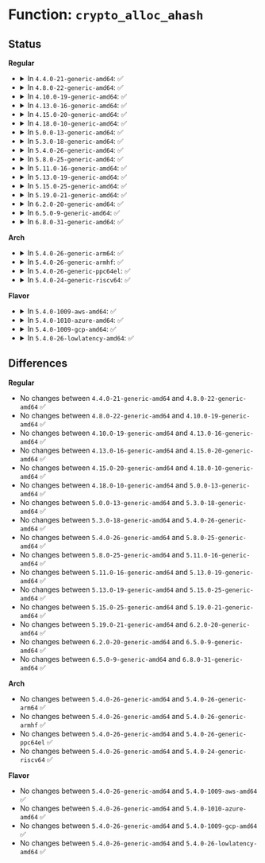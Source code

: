 # Function: <code>crypto_alloc_ahash</code>

## Status
<b>Regular</b>
<ul>
<li>
<details>
<summary>In <code>4.4.0-21-generic-amd64</code>: ✅</summary>

```c
struct crypto_ahash * crypto_alloc_ahash(const char * alg_name, u32 type, u32 mask)
```

```json
{
  "name": "crypto_alloc_ahash",
  "collision_type": "Unique Global",
  "inline_type": "No",
  "funcs": [
    {
      "addr": 18446744071582658464,
      "name": "crypto_alloc_ahash",
      "external": true,
      "loc": "crypto/ahash.c:538",
      "file": "crypto/ahash.c",
      "inline": "seen, unknown",
      "caller_inline": [],
      "caller_func": [
        "security/integrity/ima/ima_crypto.c:ima_calc_file_hash"
      ]
    }
  ],
  "symbols": [
    {
      "addr": 18446744071582658464,
      "name": "crypto_alloc_ahash",
      "section": ".text",
      "bind": "STB_GLOBAL",
      "size": 27
    }
  ]
}
```
</details>
</li>
<li>
<details>
<summary>In <code>4.8.0-22-generic-amd64</code>: ✅</summary>

```c
struct crypto_ahash * crypto_alloc_ahash(const char * alg_name, u32 type, u32 mask)
```

```json
{
  "name": "crypto_alloc_ahash",
  "collision_type": "Unique Global",
  "inline_type": "No",
  "funcs": [
    {
      "addr": 18446744071582904704,
      "name": "crypto_alloc_ahash",
      "external": true,
      "loc": "crypto/ahash.c:521",
      "file": "crypto/ahash.c",
      "inline": "seen, unknown",
      "caller_inline": [],
      "caller_func": [
        "security/integrity/ima/ima_crypto.c:ima_alloc_atfm",
        "net/ipv4/tcp.c:tcp_alloc_md5sig_pool"
      ]
    }
  ],
  "symbols": [
    {
      "addr": 18446744071582904704,
      "name": "crypto_alloc_ahash",
      "section": ".text",
      "bind": "STB_GLOBAL",
      "size": 27
    }
  ]
}
```
</details>
</li>
<li>
<details>
<summary>In <code>4.10.0-19-generic-amd64</code>: ✅</summary>

```c
struct crypto_ahash * crypto_alloc_ahash(const char * alg_name, u32 type, u32 mask)
```

```json
{
  "name": "crypto_alloc_ahash",
  "collision_type": "Unique Global",
  "inline_type": "No",
  "funcs": [
    {
      "addr": 18446744071583004432,
      "name": "crypto_alloc_ahash",
      "external": true,
      "loc": "crypto/ahash.c:521",
      "file": "crypto/ahash.c",
      "inline": "seen, unknown",
      "caller_inline": [],
      "caller_func": [
        "security/integrity/ima/ima_crypto.c:ima_alloc_atfm",
        "arch/x86/power/hibernate_64.c:get_e820_md5",
        "net/ipv4/tcp.c:tcp_alloc_md5sig_pool"
      ]
    }
  ],
  "symbols": [
    {
      "addr": 18446744071583004432,
      "name": "crypto_alloc_ahash",
      "section": ".text",
      "bind": "STB_GLOBAL",
      "size": 27
    }
  ]
}
```
</details>
</li>
<li>
<details>
<summary>In <code>4.13.0-16-generic-amd64</code>: ✅</summary>

```c
struct crypto_ahash * crypto_alloc_ahash(const char * alg_name, u32 type, u32 mask)
```

```json
{
  "name": "crypto_alloc_ahash",
  "collision_type": "Unique Global",
  "inline_type": "No",
  "funcs": [
    {
      "addr": 18446744071583055200,
      "name": "crypto_alloc_ahash",
      "external": true,
      "loc": "crypto/ahash.c:543",
      "file": "crypto/ahash.c",
      "inline": "seen, unknown",
      "caller_inline": [],
      "caller_func": [
        "security/integrity/ima/ima_crypto.c:ima_alloc_atfm",
        "arch/x86/power/hibernate_64.c:get_e820_md5",
        "net/ipv4/tcp.c:tcp_alloc_md5sig_pool"
      ]
    }
  ],
  "symbols": [
    {
      "addr": 18446744071583055200,
      "name": "crypto_alloc_ahash",
      "section": ".text",
      "bind": "STB_GLOBAL",
      "size": 27
    }
  ]
}
```
</details>
</li>
<li>
<details>
<summary>In <code>4.15.0-20-generic-amd64</code>: ✅</summary>

```c
struct crypto_ahash * crypto_alloc_ahash(const char * alg_name, u32 type, u32 mask)
```

```json
{
  "name": "crypto_alloc_ahash",
  "collision_type": "Unique Global",
  "inline_type": "No",
  "funcs": [
    {
      "addr": 18446744071583220960,
      "name": "crypto_alloc_ahash",
      "external": true,
      "loc": "crypto/ahash.c:550",
      "file": "crypto/ahash.c",
      "inline": "seen, unknown",
      "caller_inline": [],
      "caller_func": [
        "security/integrity/ima/ima_crypto.c:ima_alloc_atfm",
        "arch/x86/power/hibernate_64.c:get_e820_md5",
        "net/ipv4/tcp.c:tcp_alloc_md5sig_pool"
      ]
    }
  ],
  "symbols": [
    {
      "addr": 18446744071583220960,
      "name": "crypto_alloc_ahash",
      "section": ".text",
      "bind": "STB_GLOBAL",
      "size": 27
    }
  ]
}
```
</details>
</li>
<li>
<details>
<summary>In <code>4.18.0-10-generic-amd64</code>: ✅</summary>

```c
struct crypto_ahash * crypto_alloc_ahash(const char * alg_name, u32 type, u32 mask)
```

```json
{
  "name": "crypto_alloc_ahash",
  "collision_type": "Unique Global",
  "inline_type": "No",
  "funcs": [
    {
      "addr": 18446744071583429008,
      "name": "crypto_alloc_ahash",
      "external": true,
      "loc": "crypto/ahash.c:536",
      "file": "crypto/ahash.c",
      "inline": "seen, unknown",
      "caller_inline": [],
      "caller_func": [
        "security/integrity/ima/ima_crypto.c:ima_alloc_atfm",
        "arch/x86/power/hibernate_64.c:get_e820_md5",
        "net/ipv4/tcp.c:tcp_alloc_md5sig_pool"
      ]
    }
  ],
  "symbols": [
    {
      "addr": 18446744071583429008,
      "name": "crypto_alloc_ahash",
      "section": ".text",
      "bind": "STB_GLOBAL",
      "size": 27
    }
  ]
}
```
</details>
</li>
<li>
<details>
<summary>In <code>5.0.0-13-generic-amd64</code>: ✅</summary>

```c
struct crypto_ahash * crypto_alloc_ahash(const char * alg_name, u32 type, u32 mask)
```

```json
{
  "name": "crypto_alloc_ahash",
  "collision_type": "Unique Global",
  "inline_type": "No",
  "funcs": [
    {
      "addr": 18446744071583550336,
      "name": "crypto_alloc_ahash",
      "external": true,
      "loc": "crypto/ahash.c:564",
      "file": "crypto/ahash.c",
      "inline": "seen, unknown",
      "caller_inline": [],
      "caller_func": [
        "security/integrity/ima/ima_crypto.c:ima_alloc_atfm",
        "net/ipv4/tcp.c:tcp_alloc_md5sig_pool"
      ]
    }
  ],
  "symbols": [
    {
      "addr": 18446744071583550336,
      "name": "crypto_alloc_ahash",
      "section": ".text",
      "bind": "STB_GLOBAL",
      "size": 27
    }
  ]
}
```
</details>
</li>
<li>
<details>
<summary>In <code>5.3.0-18-generic-amd64</code>: ✅</summary>

```c
struct crypto_ahash * crypto_alloc_ahash(const char * alg_name, u32 type, u32 mask)
```

```json
{
  "name": "crypto_alloc_ahash",
  "collision_type": "Unique Global",
  "inline_type": "No",
  "funcs": [
    {
      "addr": 18446744071583738672,
      "name": "crypto_alloc_ahash",
      "external": true,
      "loc": "crypto/ahash.c:559",
      "file": "crypto/ahash.c",
      "inline": "seen, unknown",
      "caller_inline": [],
      "caller_func": [
        "security/integrity/ima/ima_crypto.c:ima_alloc_atfm",
        "net/ipv4/tcp.c:__tcp_alloc_md5sig_pool"
      ]
    }
  ],
  "symbols": [
    {
      "addr": 18446744071583738672,
      "name": "crypto_alloc_ahash",
      "section": ".text",
      "bind": "STB_GLOBAL",
      "size": 27
    }
  ]
}
```
</details>
</li>
<li>
<details>
<summary>In <code>5.4.0-26-generic-amd64</code>: ✅</summary>

```c
struct crypto_ahash * crypto_alloc_ahash(const char * alg_name, u32 type, u32 mask)
```

```json
{
  "name": "crypto_alloc_ahash",
  "collision_type": "Unique Global",
  "inline_type": "No",
  "funcs": [
    {
      "addr": 18446744071583848432,
      "name": "crypto_alloc_ahash",
      "external": true,
      "loc": "crypto/ahash.c:559",
      "file": "crypto/ahash.c",
      "inline": "seen, unknown",
      "caller_inline": [],
      "caller_func": [
        "fs/verity/hash_algs.c:fsverity_get_hash_alg",
        "security/integrity/ima/ima_crypto.c:ima_alloc_atfm",
        "net/ipv4/tcp.c:__tcp_alloc_md5sig_pool"
      ]
    }
  ],
  "symbols": [
    {
      "addr": 18446744071583848432,
      "name": "crypto_alloc_ahash",
      "section": ".text",
      "bind": "STB_GLOBAL",
      "size": 27
    }
  ]
}
```
</details>
</li>
<li>
<details>
<summary>In <code>5.8.0-25-generic-amd64</code>: ✅</summary>

```c
struct crypto_ahash * crypto_alloc_ahash(const char * alg_name, u32 type, u32 mask)
```

```json
{
  "name": "crypto_alloc_ahash",
  "collision_type": "Unique Global",
  "inline_type": "No",
  "funcs": [
    {
      "addr": 18446744071584237824,
      "name": "crypto_alloc_ahash",
      "external": true,
      "loc": "crypto/ahash.c:577",
      "file": "crypto/ahash.c",
      "inline": "seen, unknown",
      "caller_inline": [],
      "caller_func": [
        "fs/verity/hash_algs.c:fsverity_get_hash_alg",
        "security/integrity/ima/ima_crypto.c:ima_alloc_atfm",
        "net/ipv4/tcp.c:__tcp_alloc_md5sig_pool"
      ]
    }
  ],
  "symbols": [
    {
      "addr": 18446744071584237824,
      "name": "crypto_alloc_ahash",
      "section": ".text",
      "bind": "STB_GLOBAL",
      "size": 27
    }
  ]
}
```
</details>
</li>
<li>
<details>
<summary>In <code>5.11.0-16-generic-amd64</code>: ✅</summary>

```c
struct crypto_ahash * crypto_alloc_ahash(const char * alg_name, u32 type, u32 mask)
```

```json
{
  "name": "crypto_alloc_ahash",
  "collision_type": "Unique Global",
  "inline_type": "No",
  "funcs": [
    {
      "addr": 18446744071584356352,
      "name": "crypto_alloc_ahash",
      "external": true,
      "loc": "crypto/ahash.c:555",
      "file": "crypto/ahash.c",
      "inline": "seen, unknown",
      "caller_inline": [],
      "caller_func": [
        "fs/verity/hash_algs.c:fsverity_get_hash_alg",
        "security/integrity/ima/ima_crypto.c:ima_alloc_atfm",
        "net/ipv4/tcp.c:__tcp_alloc_md5sig_pool"
      ]
    }
  ],
  "symbols": [
    {
      "addr": 18446744071584356352,
      "name": "crypto_alloc_ahash",
      "section": ".text",
      "bind": "STB_GLOBAL",
      "size": 33
    }
  ]
}
```
</details>
</li>
<li>
<details>
<summary>In <code>5.13.0-19-generic-amd64</code>: ✅</summary>

```c
struct crypto_ahash * crypto_alloc_ahash(const char * alg_name, u32 type, u32 mask)
```

```json
{
  "name": "crypto_alloc_ahash",
  "collision_type": "Unique Global",
  "inline_type": "No",
  "funcs": [
    {
      "addr": 18446744071584390704,
      "name": "crypto_alloc_ahash",
      "external": true,
      "loc": "crypto/ahash.c:555",
      "file": "crypto/ahash.c",
      "inline": "seen, unknown",
      "caller_inline": [],
      "caller_func": [
        "fs/verity/hash_algs.c:fsverity_get_hash_alg",
        "security/integrity/ima/ima_crypto.c:ima_alloc_atfm",
        "net/ipv4/tcp.c:__tcp_alloc_md5sig_pool"
      ]
    }
  ],
  "symbols": [
    {
      "addr": 18446744071584390704,
      "name": "crypto_alloc_ahash",
      "section": ".text",
      "bind": "STB_GLOBAL",
      "size": 33
    }
  ]
}
```
</details>
</li>
<li>
<details>
<summary>In <code>5.15.0-25-generic-amd64</code>: ✅</summary>

```c
struct crypto_ahash * crypto_alloc_ahash(const char * alg_name, u32 type, u32 mask)
```

```json
{
  "name": "crypto_alloc_ahash",
  "collision_type": "Unique Global",
  "inline_type": "No",
  "funcs": [
    {
      "addr": 18446744071584785936,
      "name": "crypto_alloc_ahash",
      "external": true,
      "loc": "crypto/ahash.c:555",
      "file": "crypto/ahash.c",
      "inline": "seen, unknown",
      "caller_inline": [],
      "caller_func": [
        "fs/verity/hash_algs.c:fsverity_get_hash_alg",
        "security/integrity/ima/ima_crypto.c:ima_alloc_atfm",
        "net/ipv4/tcp.c:__tcp_alloc_md5sig_pool"
      ]
    }
  ],
  "symbols": [
    {
      "addr": 18446744071584785936,
      "name": "crypto_alloc_ahash",
      "section": ".text",
      "bind": "STB_GLOBAL",
      "size": 33
    }
  ]
}
```
</details>
</li>
<li>
<details>
<summary>In <code>5.19.0-21-generic-amd64</code>: ✅</summary>

```c
struct crypto_ahash * crypto_alloc_ahash(const char * alg_name, u32 type, u32 mask)
```

```json
{
  "name": "crypto_alloc_ahash",
  "collision_type": "Unique Global",
  "inline_type": "No",
  "funcs": [
    {
      "addr": 18446744071585471136,
      "name": "crypto_alloc_ahash",
      "external": true,
      "loc": "crypto/ahash.c:555",
      "file": "crypto/ahash.c",
      "inline": "seen, unknown",
      "caller_inline": [],
      "caller_func": [
        "fs/verity/hash_algs.c:fsverity_get_hash_alg",
        "security/integrity/ima/ima_crypto.c:ima_alloc_atfm",
        "net/ipv4/tcp.c:__tcp_alloc_md5sig_pool"
      ]
    }
  ],
  "symbols": [
    {
      "addr": 18446744071585471136,
      "name": "crypto_alloc_ahash",
      "section": ".text",
      "bind": "STB_GLOBAL",
      "size": 48
    }
  ]
}
```
</details>
</li>
<li>
<details>
<summary>In <code>6.2.0-20-generic-amd64</code>: ✅</summary>

```c
struct crypto_ahash * crypto_alloc_ahash(const char * alg_name, u32 type, u32 mask)
```

```json
{
  "name": "crypto_alloc_ahash",
  "collision_type": "Unique Global",
  "inline_type": "No",
  "funcs": [
    {
      "addr": 18446744071586230368,
      "name": "crypto_alloc_ahash",
      "external": true,
      "loc": "crypto/ahash.c:555",
      "file": "crypto/ahash.c",
      "inline": "seen, unknown",
      "caller_inline": [],
      "caller_func": [
        "fs/verity/hash_algs.c:fsverity_get_hash_alg",
        "security/integrity/ima/ima_crypto.c:ima_alloc_atfm",
        "net/ipv4/tcp.c:__tcp_alloc_md5sig_pool"
      ]
    }
  ],
  "symbols": [
    {
      "addr": 18446744071586230368,
      "name": "crypto_alloc_ahash",
      "section": ".text",
      "bind": "STB_GLOBAL",
      "size": 48
    }
  ]
}
```
</details>
</li>
<li>
<details>
<summary>In <code>6.5.0-9-generic-amd64</code>: ✅</summary>

```c
struct crypto_ahash * crypto_alloc_ahash(const char * alg_name, u32 type, u32 mask)
```

```json
{
  "name": "crypto_alloc_ahash",
  "collision_type": "Unique Global",
  "inline_type": "No",
  "funcs": [
    {
      "addr": 18446744071586465648,
      "name": "crypto_alloc_ahash",
      "external": true,
      "loc": "crypto/ahash.c:529",
      "file": "crypto/ahash.c",
      "inline": "seen, unknown",
      "caller_inline": [],
      "caller_func": [
        "security/integrity/ima/ima_crypto.c:ima_alloc_atfm",
        "net/ipv4/tcp.c:__tcp_alloc_md5sig_pool"
      ]
    }
  ],
  "symbols": [
    {
      "addr": 18446744071586465648,
      "name": "crypto_alloc_ahash",
      "section": ".text",
      "bind": "STB_GLOBAL",
      "size": 48
    }
  ]
}
```
</details>
</li>
<li>
<details>
<summary>In <code>6.8.0-31-generic-amd64</code>: ✅</summary>

```c
struct crypto_ahash * crypto_alloc_ahash(const char * alg_name, u32 type, u32 mask)
```

```json
{
  "name": "crypto_alloc_ahash",
  "collision_type": "Unique Global",
  "inline_type": "No",
  "funcs": [
    {
      "addr": 18446744071586737360,
      "name": "crypto_alloc_ahash",
      "external": true,
      "loc": "crypto/ahash.c:608",
      "file": "crypto/ahash.c",
      "inline": "seen, unknown",
      "caller_inline": [],
      "caller_func": [
        "security/integrity/ima/ima_crypto.c:ima_alloc_atfm",
        "net/ipv4/tcp_sigpool.c:tcp_sigpool_alloc_ahash"
      ]
    }
  ],
  "symbols": [
    {
      "addr": 18446744071586737360,
      "name": "crypto_alloc_ahash",
      "section": ".text",
      "bind": "STB_GLOBAL",
      "size": 48
    }
  ]
}
```
</details>
</li>
</ul>
<b>Arch</b>
<ul>
<li>
<details>
<summary>In <code>5.4.0-26-generic-arm64</code>: ✅</summary>

```c
struct crypto_ahash * crypto_alloc_ahash(const char * alg_name, u32 type, u32 mask)
```

```json
{
  "name": "crypto_alloc_ahash",
  "collision_type": "Unique Global",
  "inline_type": "No",
  "funcs": [
    {
      "addr": 18446603336495662368,
      "name": "crypto_alloc_ahash",
      "external": true,
      "loc": "crypto/ahash.c:559",
      "file": "crypto/ahash.c",
      "inline": "seen, unknown",
      "caller_inline": [],
      "caller_func": [
        "fs/verity/hash_algs.c:fsverity_get_hash_alg",
        "security/integrity/ima/ima_crypto.c:ima_alloc_atfm",
        "net/ipv4/tcp.c:tcp_alloc_md5sig_pool"
      ]
    }
  ],
  "symbols": [
    {
      "addr": 18446603336495662368,
      "name": "crypto_alloc_ahash",
      "section": ".text",
      "bind": "STB_GLOBAL",
      "size": 76
    }
  ]
}
```
</details>
</li>
<li>
<details>
<summary>In <code>5.4.0-26-generic-armhf</code>: ✅</summary>

```c
struct crypto_ahash * crypto_alloc_ahash(const char * alg_name, u32 type, u32 mask)
```

```json
{
  "name": "crypto_alloc_ahash",
  "collision_type": "Unique Global",
  "inline_type": "No",
  "funcs": [
    {
      "addr": 3229016168,
      "name": "crypto_alloc_ahash",
      "external": true,
      "loc": "crypto/ahash.c:559",
      "file": "crypto/ahash.c",
      "inline": "seen, unknown",
      "caller_inline": [],
      "caller_func": [
        "fs/verity/hash_algs.c:fsverity_get_hash_alg",
        "security/integrity/ima/ima_crypto.c:ima_alloc_atfm",
        "net/ipv4/tcp.c:tcp_alloc_md5sig_pool"
      ]
    }
  ],
  "symbols": [
    {
      "addr": 3229016168,
      "name": "crypto_alloc_ahash",
      "section": ".text",
      "bind": "STB_GLOBAL",
      "size": 44
    }
  ]
}
```
</details>
</li>
<li>
<details>
<summary>In <code>5.4.0-26-generic-ppc64el</code>: ✅</summary>

```c
struct crypto_ahash * crypto_alloc_ahash(const char * alg_name, u32 type, u32 mask)
```

```json
{
  "name": "crypto_alloc_ahash",
  "collision_type": "Unique Global",
  "inline_type": "No",
  "funcs": [
    {
      "addr": 13835058055289800256,
      "name": "crypto_alloc_ahash",
      "external": true,
      "loc": "crypto/ahash.c:559",
      "file": "crypto/ahash.c",
      "inline": "seen, unknown",
      "caller_inline": [],
      "caller_func": [
        "fs/verity/hash_algs.c:fsverity_get_hash_alg",
        "security/integrity/ima/ima_crypto.c:ima_alloc_atfm",
        "net/ipv4/tcp.c:__tcp_alloc_md5sig_pool"
      ]
    }
  ],
  "symbols": [
    {
      "addr": 13835058055289800256,
      "name": "crypto_alloc_ahash",
      "section": ".text",
      "bind": "STB_GLOBAL",
      "size": 72
    }
  ]
}
```
</details>
</li>
<li>
<details>
<summary>In <code>5.4.0-24-generic-riscv64</code>: ✅</summary>

```c
struct crypto_ahash * crypto_alloc_ahash(const char * alg_name, u32 type, u32 mask)
```

```json
{
  "name": "crypto_alloc_ahash",
  "collision_type": "Unique Global",
  "inline_type": "No",
  "funcs": [
    {
      "addr": 18446743936274814054,
      "name": "crypto_alloc_ahash",
      "external": true,
      "loc": "crypto/ahash.c:559",
      "file": "crypto/ahash.c",
      "inline": "seen, unknown",
      "caller_inline": [],
      "caller_func": [
        "fs/verity/hash_algs.c:fsverity_get_hash_alg",
        "security/integrity/ima/ima_crypto.c:ima_alloc_atfm",
        "net/ipv4/tcp.c:tcp_alloc_md5sig_pool"
      ]
    }
  ],
  "symbols": [
    {
      "addr": 18446743936274814054,
      "name": "crypto_alloc_ahash",
      "section": ".text",
      "bind": "STB_GLOBAL",
      "size": 66
    }
  ]
}
```
</details>
</li>
</ul>
<b>Flavor</b>
<ul>
<li>
<details>
<summary>In <code>5.4.0-1009-aws-amd64</code>: ✅</summary>

```c
struct crypto_ahash * crypto_alloc_ahash(const char * alg_name, u32 type, u32 mask)
```

```json
{
  "name": "crypto_alloc_ahash",
  "collision_type": "Unique Global",
  "inline_type": "No",
  "funcs": [
    {
      "addr": 18446744071583817168,
      "name": "crypto_alloc_ahash",
      "external": true,
      "loc": "crypto/ahash.c:559",
      "file": "crypto/ahash.c",
      "inline": "seen, unknown",
      "caller_inline": [],
      "caller_func": [
        "fs/verity/hash_algs.c:fsverity_get_hash_alg",
        "security/integrity/ima/ima_crypto.c:ima_alloc_atfm",
        "net/ipv4/tcp.c:__tcp_alloc_md5sig_pool"
      ]
    }
  ],
  "symbols": [
    {
      "addr": 18446744071583817168,
      "name": "crypto_alloc_ahash",
      "section": ".text",
      "bind": "STB_GLOBAL",
      "size": 27
    }
  ]
}
```
</details>
</li>
<li>
<details>
<summary>In <code>5.4.0-1010-azure-amd64</code>: ✅</summary>

```c
struct crypto_ahash * crypto_alloc_ahash(const char * alg_name, u32 type, u32 mask)
```

```json
{
  "name": "crypto_alloc_ahash",
  "collision_type": "Unique Global",
  "inline_type": "No",
  "funcs": [
    {
      "addr": 18446744071583754224,
      "name": "crypto_alloc_ahash",
      "external": true,
      "loc": "crypto/ahash.c:559",
      "file": "crypto/ahash.c",
      "inline": "seen, unknown",
      "caller_inline": [],
      "caller_func": [
        "fs/verity/hash_algs.c:fsverity_get_hash_alg",
        "security/integrity/ima/ima_crypto.c:ima_alloc_atfm",
        "net/ipv4/tcp.c:__tcp_alloc_md5sig_pool"
      ]
    }
  ],
  "symbols": [
    {
      "addr": 18446744071583754224,
      "name": "crypto_alloc_ahash",
      "section": ".text",
      "bind": "STB_GLOBAL",
      "size": 27
    }
  ]
}
```
</details>
</li>
<li>
<details>
<summary>In <code>5.4.0-1009-gcp-amd64</code>: ✅</summary>

```c
struct crypto_ahash * crypto_alloc_ahash(const char * alg_name, u32 type, u32 mask)
```

```json
{
  "name": "crypto_alloc_ahash",
  "collision_type": "Unique Global",
  "inline_type": "No",
  "funcs": [
    {
      "addr": 18446744071583800928,
      "name": "crypto_alloc_ahash",
      "external": true,
      "loc": "crypto/ahash.c:559",
      "file": "crypto/ahash.c",
      "inline": "seen, unknown",
      "caller_inline": [],
      "caller_func": [
        "fs/verity/hash_algs.c:fsverity_get_hash_alg",
        "security/integrity/ima/ima_crypto.c:ima_alloc_atfm",
        "net/ipv4/tcp.c:__tcp_alloc_md5sig_pool"
      ]
    }
  ],
  "symbols": [
    {
      "addr": 18446744071583800928,
      "name": "crypto_alloc_ahash",
      "section": ".text",
      "bind": "STB_GLOBAL",
      "size": 27
    }
  ]
}
```
</details>
</li>
<li>
<details>
<summary>In <code>5.4.0-26-lowlatency-amd64</code>: ✅</summary>

```c
struct crypto_ahash * crypto_alloc_ahash(const char * alg_name, u32 type, u32 mask)
```

```json
{
  "name": "crypto_alloc_ahash",
  "collision_type": "Unique Global",
  "inline_type": "No",
  "funcs": [
    {
      "addr": 18446744071583901968,
      "name": "crypto_alloc_ahash",
      "external": true,
      "loc": "crypto/ahash.c:559",
      "file": "crypto/ahash.c",
      "inline": "seen, unknown",
      "caller_inline": [],
      "caller_func": [
        "fs/verity/hash_algs.c:fsverity_get_hash_alg",
        "security/integrity/ima/ima_crypto.c:ima_alloc_atfm",
        "net/ipv4/tcp.c:__tcp_alloc_md5sig_pool"
      ]
    }
  ],
  "symbols": [
    {
      "addr": 18446744071583901968,
      "name": "crypto_alloc_ahash",
      "section": ".text",
      "bind": "STB_GLOBAL",
      "size": 27
    }
  ]
}
```
</details>
</li>
</ul>

## Differences
<b>Regular</b>
<ul>
<li>
No changes between <code>4.4.0-21-generic-amd64</code> and <code>4.8.0-22-generic-amd64</code> ✅
</li>
<li>
No changes between <code>4.8.0-22-generic-amd64</code> and <code>4.10.0-19-generic-amd64</code> ✅
</li>
<li>
No changes between <code>4.10.0-19-generic-amd64</code> and <code>4.13.0-16-generic-amd64</code> ✅
</li>
<li>
No changes between <code>4.13.0-16-generic-amd64</code> and <code>4.15.0-20-generic-amd64</code> ✅
</li>
<li>
No changes between <code>4.15.0-20-generic-amd64</code> and <code>4.18.0-10-generic-amd64</code> ✅
</li>
<li>
No changes between <code>4.18.0-10-generic-amd64</code> and <code>5.0.0-13-generic-amd64</code> ✅
</li>
<li>
No changes between <code>5.0.0-13-generic-amd64</code> and <code>5.3.0-18-generic-amd64</code> ✅
</li>
<li>
No changes between <code>5.3.0-18-generic-amd64</code> and <code>5.4.0-26-generic-amd64</code> ✅
</li>
<li>
No changes between <code>5.4.0-26-generic-amd64</code> and <code>5.8.0-25-generic-amd64</code> ✅
</li>
<li>
No changes between <code>5.8.0-25-generic-amd64</code> and <code>5.11.0-16-generic-amd64</code> ✅
</li>
<li>
No changes between <code>5.11.0-16-generic-amd64</code> and <code>5.13.0-19-generic-amd64</code> ✅
</li>
<li>
No changes between <code>5.13.0-19-generic-amd64</code> and <code>5.15.0-25-generic-amd64</code> ✅
</li>
<li>
No changes between <code>5.15.0-25-generic-amd64</code> and <code>5.19.0-21-generic-amd64</code> ✅
</li>
<li>
No changes between <code>5.19.0-21-generic-amd64</code> and <code>6.2.0-20-generic-amd64</code> ✅
</li>
<li>
No changes between <code>6.2.0-20-generic-amd64</code> and <code>6.5.0-9-generic-amd64</code> ✅
</li>
<li>
No changes between <code>6.5.0-9-generic-amd64</code> and <code>6.8.0-31-generic-amd64</code> ✅
</li>
</ul>
<b>Arch</b>
<ul>
<li>
No changes between <code>5.4.0-26-generic-amd64</code> and <code>5.4.0-26-generic-arm64</code> ✅
</li>
<li>
No changes between <code>5.4.0-26-generic-amd64</code> and <code>5.4.0-26-generic-armhf</code> ✅
</li>
<li>
No changes between <code>5.4.0-26-generic-amd64</code> and <code>5.4.0-26-generic-ppc64el</code> ✅
</li>
<li>
No changes between <code>5.4.0-26-generic-amd64</code> and <code>5.4.0-24-generic-riscv64</code> ✅
</li>
</ul>
<b>Flavor</b>
<ul>
<li>
No changes between <code>5.4.0-26-generic-amd64</code> and <code>5.4.0-1009-aws-amd64</code> ✅
</li>
<li>
No changes between <code>5.4.0-26-generic-amd64</code> and <code>5.4.0-1010-azure-amd64</code> ✅
</li>
<li>
No changes between <code>5.4.0-26-generic-amd64</code> and <code>5.4.0-1009-gcp-amd64</code> ✅
</li>
<li>
No changes between <code>5.4.0-26-generic-amd64</code> and <code>5.4.0-26-lowlatency-amd64</code> ✅
</li>
</ul>
